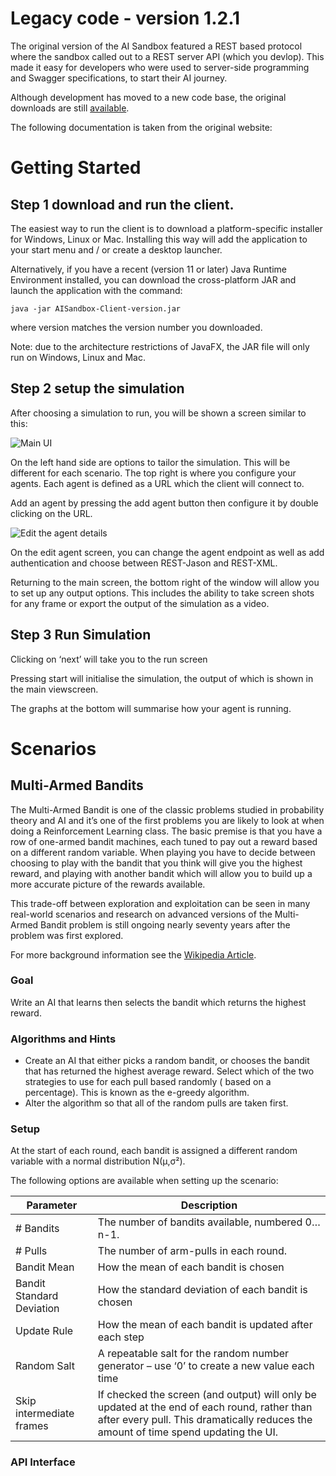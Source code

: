 # Legacy code - version 1.2.1

The original version of the AI Sandbox featured a REST based protocol where the sandbox called out
to a REST server API (which you devlop). This made it easy for developers who were used to
server-side programming and Swagger specifications, to start their AI journey.

Although development has moved to a new code base, the original downloads are
still [available](../intro/Downloads.md).

The following documentation is taken from the original website:

# Getting Started

## Step 1 download and run the client.

The easiest way to run the client is to download a platform-specific installer for Windows, Linux or
Mac. Installing this way will add the application to your start menu and / or create a desktop
launcher.

Alternatively, if you have a recent (version 11 or later) Java Runtime Environment installed, you
can download the cross-platform JAR and launch the application with the command:

```java -jar AISandbox-Client-version.jar```

where version matches the version number you downloaded.

Note: due to the architecture restrictions of JavaFX, the JAR file will only run on Windows, Linux
and Mac.

## Step 2 setup the simulation

After choosing a simulation to run, you will be shown a screen similar to this:

![Main UI](ScenarioOptions-1.png)

On the left hand side are options to tailor the simulation. This will be different for each
scenario. The top right is where you configure your agents. Each agent is defined as a URL which the
client will connect to.

Add an agent by pressing the add agent button then configure it by double clicking on the URL.

![Edit the agent details](EditAgent.png)

On the edit agent screen, you can change the agent endpoint as well as add authentication and choose
between REST-Jason and REST-XML.

Returning to the main screen, the bottom right of the window will allow you to set up any output
options. This includes the ability to take screen shots for any frame or export the output of the
simulation as a video.

## Step 3 Run Simulation

Clicking on ‘next’ will take you to the run screen

Pressing start will initialise the simulation, the output of which is shown in the main viewscreen.

The graphs at the bottom will summarise how your agent is running.

# Scenarios

## Multi-Armed Bandits

The Multi-Armed Bandit is one of the classic problems studied in probability theory and AI and it’s
one of the first problems you are likely to look at when doing a Reinforcement Learning class. The
basic premise is that you have a row of one-armed bandit machines, each tuned to pay out a reward
based on a different random variable. When playing you have to decide between choosing to play with
the bandit that you think will give you the highest reward, and playing with another bandit which
will allow you to build up a more accurate picture of the rewards available.

This trade-off between exploration and exploitation can be seen in many real-world scenarios and
research on advanced versions of the Multi-Armed Bandit problem is still ongoing nearly seventy
years after the problem was first explored.

For more background information see
the [Wikipedia Article](https://en.wikipedia.org/wiki/Multi-armed_bandit).

### Goal

Write an AI that learns then selects the bandit which returns the highest reward.

### Algorithms and Hints

- Create an AI that either picks a random bandit, or chooses the bandit that has returned the
  highest average reward. Select which of the two strategies to use for each pull based randomly (
  based on a percentage). This is known as the e-greedy algorithm.
- Alter the algorithm so that all of the random pulls are taken first.

### Setup

At the start of each round, each bandit is assigned a different random variable with a normal
distribution N(μ,σ²).

The following options are available when setting up the scenario:

| Parameter                 | Description                                                                                                                                                                         |
|---------------------------|-------------------------------------------------------------------------------------------------------------------------------------------------------------------------------------|
| # Bandits                 | The number of bandits available, numbered 0…n-1.                                                                                                                                    |
| # Pulls                   | The number of arm-pulls in each round.                                                                                                                                              |
| Bandit Mean               | How the mean of each bandit is chosen                                                                                                                                               |
| Bandit Standard Deviation | How the standard deviation of each bandit is chosen                                                                                                                                 |
| Update Rule               | How the mean of each bandit is updated after each step                                                                                                                              |
| Random Salt               | A repeatable salt for the random number generator – use ‘0’ to create a new value each time                                                                                         |
| Skip intermediate frames  | If checked the screen (and output) will only be updated at the end of each round, rather than after every pull. This dramatically reduces the amount of time spend updating the UI. |

### API Interface
